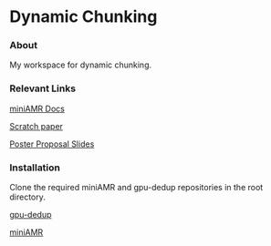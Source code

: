 # Dynamic Chunking

### About

My workspace for dynamic chunking.

### Relevant Links

[miniAMR Docs](https://github.com/TauferLab/miniAMR/tree/master/ref)

[Scratch paper](https://docs.google.com/document/d/1ZOo6cnl2vdyNJYOUcItrajEWKNe_9Q2nDCVl_C4xSGw/edit?tab=t.0)

[Poster Proposal Slides](https://docs.google.com/presentation/d/1pC4RXIIt3u1lgAuNbcisJ0nHpJYCakl3A7C1_-czFMI/edit#slide=id.g347c715cad3_0_63)

### Installation

Clone the required miniAMR and gpu-dedup repositories in the root directory.

[gpu-dedup](https://github.com/DataStates/gpu-dedup)

[miniAMR](https://github.com/TauferLab/miniAMR.git)
